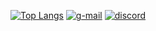[![Top Langs](https://github-readme-stats.vercel.app/api/top-langs/?username=gg-br)](https://github.com/anuraghazra/github-readme-stats)
[![g-mail](https://img.shields.io/badge/Gmail-D14836?style=for-the-badge&logo=gmail&logoColor=white)](mailto:gabrielguerreirodefreitas@gmail.com)
[![discord](https://img.shields.io/badge/Discord-7289DA?style=for-the-badge&logo=discord&logoColor=white)](https://discord.gg/PXN9MKk3F2)


<!--
[![portfolio](https://img.shields.io/badge/GitHub-100000?style=for-the-badge&logo=github&logoColor=white)](https://gg-br.github.io/portfolio/)
<img height="180em" src="https://github-readme-stats.vercel.app/api/top-langs/?username=gg-br&layout=compact&langs_count=16&theme=dracula"/>
[![Top Langs](https://github-readme-stats.vercel.app/api/top-langs/?username=gg-br)](https://github.com/anuraghazra/github-readme-stats)
<img height="180em" src="https://github-readme-stats.vercel.app/api?username=gg-br&show_icons=true&theme=dracula&include_all_comits=true&count_private=true"/> 
-->
